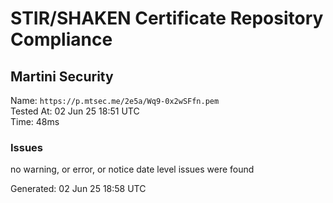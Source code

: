 # STIR/SHAKEN Certificate Repository Compliance

## Martini Security

Name: `https://p.mtsec.me/2e5a/Wq9-0x2wSFfn.pem`\
Tested At: 02 Jun 25 18:51 UTC\
Time: 48ms

### Issues

no warning, or error, or notice date level issues were found

Generated: 02 Jun 25 18:58 UTC